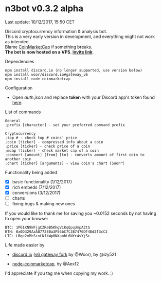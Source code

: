 # n3bot v0.3.2 alpha
Last update: 10/12/2017, 15:50 CET

Discord cryptocurrency information &amp; analysis bot.  
This is a very early version in development, and everything might not work as intended.  
Blame [CoinMarketCap](https://coinmarketcap.com/api/) if something breaks.  
**The bot is now hosted on a VPS. [Invite link](https://discordapp.com/oauth2/authorize?client_id=388025818720501760&scope=bot&permissions=211968)**.

Dependencies
```
npm install discord.io (no longer supported, use version below)
npm install woor/discord.io#gateway_v6
npm install node-coinmarketcap
```

Configuration
- Open *auth.json* and replace **token** with your Discord app's token found [here](https://discordapp.com/developers/applications/me).  

List of commands
```
General
;prefix [character] - set your preferred command prefix

Cryptocurrency
;top # - check top # coins' price
;coin [ticker] - compressed info about a coin
;price [ticker] - check price of a coin
;mcap [ticker] - check market cap of a coin
;convert [amount] [from] [to] - converts amount of first coin to another coin
;chart [ticker] [arguments] - view coin's chart (Soon™)
```
  
Functionality being added  
- [X] basic functionality (1/12/2017)
- [X] rich embeds (7/12/2017)
- [X] conversions (3/12/2017)
- [ ] charts
- [ ] fixing bugs & making new ones

If you would like to thank me for saving you ~0.0152 seconds by not having to open your browser   
```
BTC: 1PG1KN9NFjgCZReB5KhgViKqQpqUmpA2tS
ETH: 0x0D329AaAB772E0a3F56bC7C3B7470Df4Ed2f3cC3
LTC: LRqe2mMhScnLNfkWpHNXanhL6NYr4vYjSc
```  
Life made easier by  

* [discord.io](https://github.com/izy521/discord.io) ([v6 gateway fork](https://github.com/woor/discord.io#gateway-v6) by @Woor), by @izy521

* [node-coinmarketcap](https://github.com/Aex12/node-coinmarketcap), by @Aex12  

I'd appreciate if you tag me when copying my work. :)
